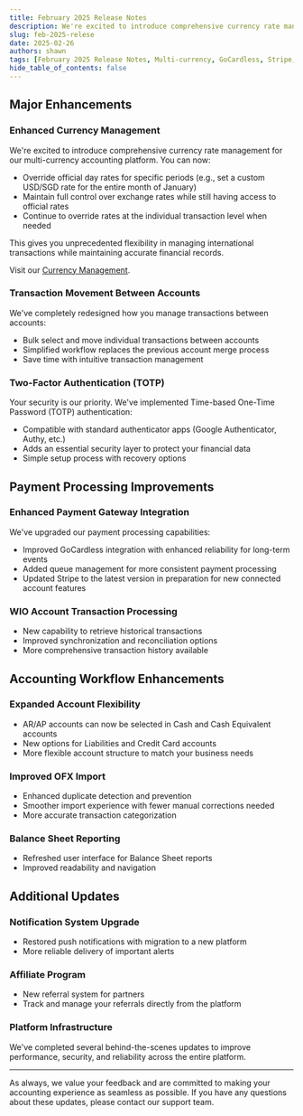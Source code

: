 ```yaml
---
title: February 2025 Release Notes
description: We're excited to introduce comprehensive currency rate management for our multi-currency accounting platform.
slug: feb-2025-relese
date: 2025-02-26
authors: shawn
tags: [February 2025 Release Notes, Multi-currency, GoCardless, Stripe, Accounting]
hide_table_of_contents: false
---
```


## Major Enhancements

### Enhanced Currency Management 
We're excited to introduce comprehensive currency rate management for our multi-currency accounting platform. You can now:
- Override official day rates for specific periods (e.g., set a custom USD/SGD rate for the entire month of January)
- Maintain full control over exchange rates while still having access to official rates
- Continue to override rates at the individual transaction level when needed

This gives you unprecedented flexibility in managing international transactions while maintaining accurate financial records.

Visit our [Currency Management](/docs/settings/currency-management).

### Transaction Movement Between Accounts
We've completely redesigned how you manage transactions between accounts:
- Bulk select and move individual transactions between accounts
- Simplified workflow replaces the previous account merge process
- Save time with intuitive transaction management

### Two-Factor Authentication (TOTP)
Your security is our priority. We've implemented Time-based One-Time Password (TOTP) authentication:
- Compatible with standard authenticator apps (Google Authenticator, Authy, etc.)
- Adds an essential security layer to protect your financial data
- Simple setup process with recovery options

## Payment Processing Improvements

### Enhanced Payment Gateway Integration
We've upgraded our payment processing capabilities:
- Improved GoCardless integration with enhanced reliability for long-term events
- Added queue management for more consistent payment processing
- Updated Stripe to the latest version in preparation for new connected account features

### WIO Account Transaction Processing
- New capability to retrieve historical transactions
- Improved synchronization and reconciliation options
- More comprehensive transaction history available

## Accounting Workflow Enhancements

### Expanded Account Flexibility
- AR/AP accounts can now be selected in Cash and Cash Equivalent accounts
- New options for Liabilities and Credit Card accounts
- More flexible account structure to match your business needs

### Improved OFX Import
- Enhanced duplicate detection and prevention
- Smoother import experience with fewer manual corrections needed
- More accurate transaction categorization

### Balance Sheet Reporting
- Refreshed user interface for Balance Sheet reports
- Improved readability and navigation

## Additional Updates

### Notification System Upgrade
- Restored push notifications with migration to a new platform
- More reliable delivery of important alerts

### Affiliate Program
- New referral system for partners
- Track and manage your referrals directly from the platform

### Platform Infrastructure
We've completed several behind-the-scenes updates to improve performance, security, and reliability across the entire platform.

---

As always, we value your feedback and are committed to making your accounting experience as seamless as possible. If you have any questions about these updates, please contact our support team.